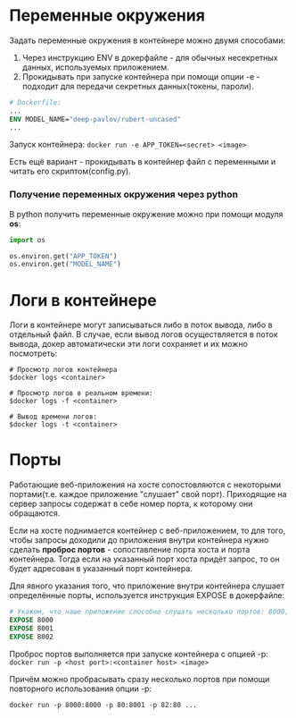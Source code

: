 # Переменные окружения
Задать переменные окружения в контейнере можно двумя способами:
1. Через инструкцию ENV в докерфайле - для обычных несекретных данных, используемых приложением.
2. Прокидывать при запуске контейнера при помощи опции -e - подходит для передачи секретных данных(токены, пароли).

```Dockerfile
# Dockerfile:
...
ENV MODEL_NAME="deep-pavlov/rubert-uncased"
...
```

Запуск контейнера: `docker run -e APP_TOKEN=<secret> <image>`

Есть ещё вариант - прокидывать в контейнер файл с переменными и читать его скриптом(config.py).

### Получение переменных окружения через python
В python получить переменные окружение можно при помощи модуля __os__:
```python
import os

os.environ.get("APP_TOKEN")
os.environ.get("MODEL_NAME")
```

# Логи в контейнере
Логи в контейнере могут записываться либо в поток вывода, либо в отдельный файл. В случае, если вывод логов осуществляется в поток вывода, докер автоматически эти логи сохраняет и их можно посмотреть:

```
# Просмотр логов контейнера
$docker logs <container>

# Просмотр логов в реальном времени:
$docker logs -f <container>

# Вывод времени логов:
$docker logs -t <container>
```

# Порты
Работающие веб-приложения на хосте сопостовляются с некоторыми портами(т.е. каждое приложение "слушает" свой порт). Приходящие на сервер запросы содержат в себе номер порта, к которому они обращаются. 

Если на хосте поднимается контейнер с веб-приложением, то для того, чтобы запросы доходили до приложения внутри контейнера нужно сделать __проброс портов__ - сопоставление порта хоста и порта контейнера. Тогда если на указанный порт хоста придёт запрос, то он будет адресован в указанный порт контейнера.

Для явного указания того, что приложение внутри контейнера слушает определённые порты, используется инструкция EXPOSE в докерфайле:
```Dockerfile
# Укажем, что наше приложение способно слушать несколько портов: 8000, 8001, 8002
EXPOSE 8000
EXPOSE 8001
EXPOSE 8002
```

Проброс портов выполняется при запуске контейнера с опцией -p: `docker run -p <host port>:<container host> <image>`

Причём можно пробрасывать сразу несколько портов при помощи повторного использования опции -p:

`docker run -p 8000:8000 -p 80:8001 -p 82:80 ...`
